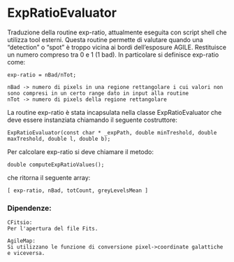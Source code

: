 # ExpRatioEvaluator

Traduzione della routine exp-ratio, attualmente eseguita con script shell che utilizza tool esterni.
Questa routine permette di valutare quando una “detection” o “spot” è troppo vicina ai bordi dell’esposure AGILE.
Restituisce un numero compreso tra 0 e 1 (1 bad).
In particolare si definisce exp-ratio come:

	exp-ratio = nBad/nTot; 
	
	nBad -> numero di pixels in una regione rettangolare i cui valori non sono compresi in un certo range dato in input alla routine
	nTot -> numero di pixels della regione rettangolare

La routine exp-ratio è stata incapsulata nella classe ExpRatioEvaluator che deve essere instanziata chiamando il seguente costruttore:
	
	ExpRatioEvaluator(const char * _expPath, double minTreshold, double maxTreshold, double l, double b);

Per calcolare exp-ratio si deve chiamare il metodo: 

	double computeExpRatioValues();

che ritorna il seguente array:

	[ exp-ratio, nBad, totCount, greyLevelsMean ]


### Dipendenze:

	CFitsio: 
	Per l'apertura del file Fits. 

	AgileMap:
	Si utilizzano le funzione di conversione pixel->coordinate galattiche e viceversa.
	

